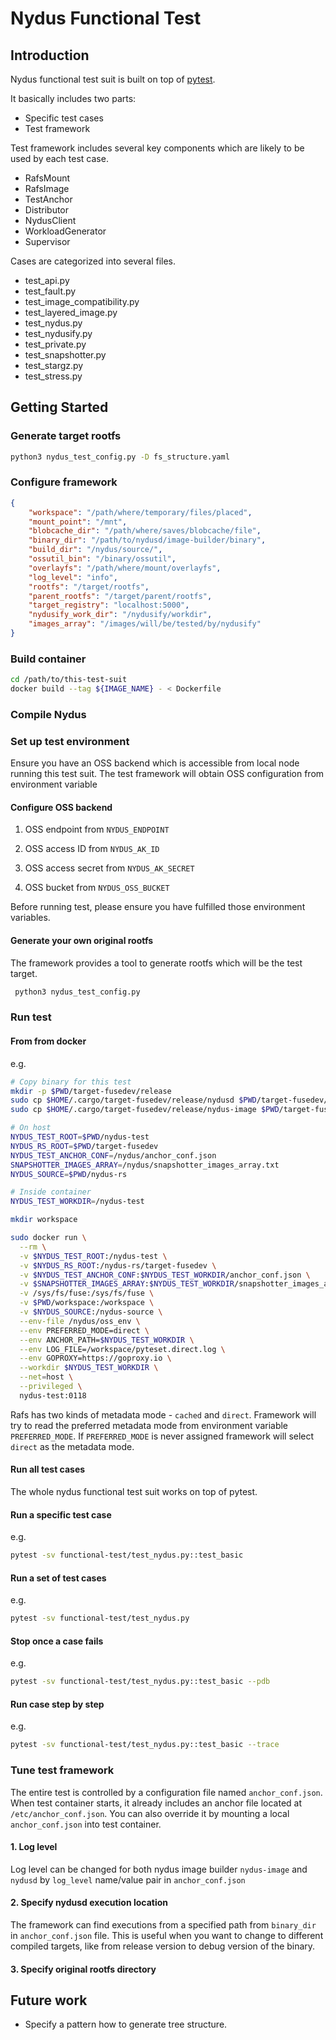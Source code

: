 
# Nydus Functional Test

## Introduction

Nydus functional test suit is built on top of [pytest](https://docs.pytest.org/en/stable/).

It basically includes two parts:

* Specific test cases
* Test framework

Test framework includes several key components which are likely to be used by each test case.

* RafsMount
* RafsImage
* TestAnchor
* Distributor
* NydusClient
* WorkloadGenerator
* Supervisor

Cases are categorized into several files.

* test_api.py
* test_fault.py
* test_image_compatibility.py
* test_layered_image.py
* test_nydus.py
* test_nydusify.py
* test_private.py
* test_snapshotter.py
* test_stargz.py
* test_stress.py

## Getting Started


### Generate target rootfs

```bash
python3 nydus_test_config.py -D fs_structure.yaml
```

### Configure framework

```json
{
    "workspace": "/path/where/temporary/files/placed",
    "mount_point": "/mnt",
    "blobcache_dir": "/path/where/saves/blobcache/file",
    "binary_dir": "/path/to/nydusd/image-builder/binary",
    "build_dir": "/nydus/source/",
    "ossutil_bin": "/binary/ossutil",
    "overlayfs": "/path/where/mount/overlayfs",
    "log_level": "info",
    "rootfs": "/target/rootfs",
    "parent_rootfs": "/target/parent/rootfs",
    "target_registry": "localhost:5000",
    "nydusify_work_dir": "/nydusify/workdir",
    "images_array": "/images/will/be/tested/by/nydusify"
}
```

### Build container

```bash
cd /path/to/this-test-suit
docker build --tag ${IMAGE_NAME} - < Dockerfile
```

### Compile Nydus

### Set up test environment

Ensure you have an OSS backend which is accessible from local node running this test suit.
The test framework will obtain OSS configuration from environment variable

#### Configure OSS backend

1. OSS endpoint from `NYDUS_ENDPOINT`

2. OSS access ID from `NYDUS_AK_ID`

3. OSS access secret from `NYDUS_AK_SECRET`

4. OSS bucket from `NYDUS_OSS_BUCKET`

Before running test, please ensure you have fulfilled those environment variables.

#### Generate your own original rootfs

The framework provides a tool to generate rootfs which will be the test target.

```bash
 python3 nydus_test_config.py
```

### Run test

#### From from docker

e.g.

```bash
# Copy binary for this test
mkdir -p $PWD/target-fusedev/release
sudo cp $HOME/.cargo/target-fusedev/release/nydusd $PWD/target-fusedev/release/.
sudo cp $HOME/.cargo/target-fusedev/release/nydus-image $PWD/target-fusedev/release/.

# On host
NYDUS_TEST_ROOT=$PWD/nydus-test
NYDUS_RS_ROOT=$PWD/target-fusedev
NYDUS_TEST_ANCHOR_CONF=/nydus/anchor_conf.json
SNAPSHOTTER_IMAGES_ARRAY=/nydus/snapshotter_images_array.txt
NYDUS_SOURCE=$PWD/nydus-rs

# Inside container
NYDUS_TEST_WORKDIR=/nydus-test

mkdir workspace

sudo docker run \
  --rm \
  -v $NYDUS_TEST_ROOT:/nydus-test \
  -v $NYDUS_RS_ROOT:/nydus-rs/target-fusedev \
  -v $NYDUS_TEST_ANCHOR_CONF:$NYDUS_TEST_WORKDIR/anchor_conf.json \
  -v $SNAPSHOTTER_IMAGES_ARRAY:$NYDUS_TEST_WORKDIR/snapshotter_images_array.txt \
  -v /sys/fs/fuse:/sys/fs/fuse \
  -v $PWD/workspace:/workspace \
  -v $NYDUS_SOURCE:/nydus-source \
  --env-file /nydus/oss_env \
  --env PREFERRED_MODE=direct \
  --env ANCHOR_PATH=$NYDUS_TEST_WORKDIR \
  --env LOG_FILE=/workspace/pyteset.direct.log \
  --env GOPROXY=https://goproxy.io \
  --workdir $NYDUS_TEST_WORKDIR \
  --net=host \
  --privileged \
  nydus-test:0118
```

Rafs has two kinds of metadata mode - `cached` and `direct`. Framework will try to read the preferred metadata mode from environment variable `PREFERRED_MODE`. If `PREFERRED_MODE` is never assigned framework will select `direct` as the metadata mode.

#### Run all test cases

The whole nydus functional test suit works on top of pytest.

#### Run a specific test case

e.g.

```bash
pytest -sv functional-test/test_nydus.py::test_basic
```

#### Run a set of test cases

e.g.

```bash
pytest -sv functional-test/test_nydus.py
```

#### Stop once a case fails

e.g.

```bash
pytest -sv functional-test/test_nydus.py::test_basic --pdb
```

#### Run case step by step

e.g.

```bash
pytest -sv functional-test/test_nydus.py::test_basic --trace
```

### Tune test framework

The entire test is controlled by a configuration file named `anchor_conf.json`.
When test container starts, it already includes an anchor file located at `/etc/anchor_conf.json`.
You can also override it by mounting a local `anchor_conf.json` into test container.

#### 1. Log level

Log level can be changed for both nydus image builder `nydus-image` and `nydusd` by `log_level` name/value pair in `anchor_conf.json`

#### 2. Specify nydusd execution location

The framework can find executions from a specified path from `binary_dir` in `anchor_conf.json` file. This is useful when you want to change to different compiled targets, like from release version to debug version of the binary.

#### 3. Specify original rootfs directory

## Future work

* Specify a pattern how to generate tree structure.
